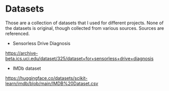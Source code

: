 # Datasets
Those are a collection of datasets that I used for different projects. None of the datasets is original, though collected from various sources. Sources are referenced. 

* Sensorless Drive Diagnosis

https://archive-beta.ics.uci.edu/dataset/325/dataset+for+sensorless+drive+diagnosis

* IMDb dataset

https://huggingface.co/datasets/scikit-learn/imdb/blob/main/IMDB%20Dataset.csv

